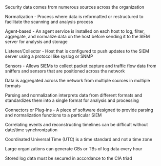 Security data comes from numerous sources across the organization

Normalization - Process where data is reformatted or restructured to facilitate the scanning and analysis process

Agent-based - An agent service is installed on each host to log, filter, aggregate, and normalize data on the host before sending it to the SIEM server for analysis and storage

Listener/Collector - Host that is configured to push updates to the SIEM server using a protocol like syslog or SNMP

Sensors - Allows SIEMs to collect packet capture and traffic flow data from sniffers and sensors that are positioned across the network

Data is aggregated across the network from multiple sources in multiple formats

Parsing and normalization interprets data from different formats and standardizes them into a single format for analysis and processing

Connectors or Plug-ins - A piece of software designed to provide parsing and normalization functions to a particular SIEM

Correlating events and reconstructing timelines can be difficult without date/time synchronization

Coordinated Universal Time (UTC) is a time standard and not a time zone

Large organizations can generate GBs or TBs of log data every hour

Stored log data must be secured in accordance to the CIA triad

